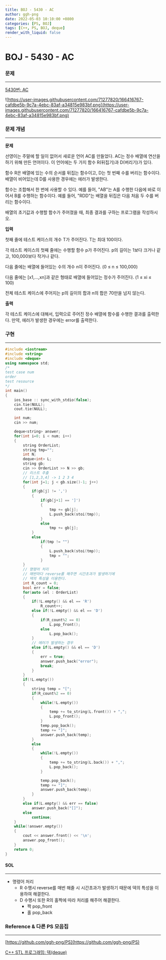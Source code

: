 ```yaml
---
title: BOJ - 5430 - AC
author: ggh-png
date: 2022-05-03 10:10:00 +0800
categories: [PS, BOJ]
tags: [C++, PS, BOJ, deque]
render_with_liquid: false
---
```


# BOJ - 5430 - AC

### 문제

---

[5430번: AC](https://www.acmicpc.net/problem/5430)

![https://user-images.githubusercontent.com/71277820/166416767-cafdbe5b-9c7a-4ebc-83af-a34815e983bf.png](https://user-images.githubusercontent.com/71277820/166416767-cafdbe5b-9c7a-4ebc-83af-a34815e983bf.png)

### 문제 개념

---

**문제**

선영이는 주말에 할 일이 없어서 새로운 언어 AC를 만들었다. AC는 정수 배열에 연산을 하기 위해 만든 언어이다. 이 언어에는 두 가지 함수 R(뒤집기)과 D(버리기)가 있다.

함수 R은 배열에 있는 수의 순서를 뒤집는 함수이고, D는 첫 번째 수를 버리는 함수이다. 배열이 비어있는데 D를 사용한 경우에는 에러가 발생한다.

함수는 조합해서 한 번에 사용할 수 있다. 예를 들어, "AB"는 A를 수행한 다음에 바로 이어서 B를 수행하는 함수이다. 예를 들어, "RDD"는 배열을 뒤집은 다음 처음 두 수를 버리는 함수이다.

배열의 초기값과 수행할 함수가 주어졌을 때, 최종 결과를 구하는 프로그램을 작성하시오.

**입력**

첫째 줄에 테스트 케이스의 개수 T가 주어진다. T는 최대 100이다.

각 테스트 케이스의 첫째 줄에는 수행할 함수 p가 주어진다. p의 길이는 1보다 크거나 같고, 100,000보다 작거나 같다.

다음 줄에는 배열에 들어있는 수의 개수 n이 주어진다. (0 ≤ n ≤ 100,000)

다음 줄에는 [x1,...,xn]과 같은 형태로 배열에 들어있는 정수가 주어진다. (1 ≤ xi ≤ 100)

전체 테스트 케이스에 주어지는 p의 길이의 합과 n의 합은 70만을 넘지 않는다.

**출력**

각 테스트 케이스에 대해서, 입력으로 주어진 정수 배열에 함수를 수행한 결과를 출력한다. 만약, 에러가 발생한 경우에는 error를 출력한다.

### 구현

---

```cpp
#include <iostream>
#include <string>
#include <deque>
using namespace std; 
/* 
test case num 
order 
test resource
*/
int main()
{
    ios_base :: sync_with_stdio(false); 
    cin.tie(NULL); 
    cout.tie(NULL);

    int num;
    cin >> num;

    deque<string> answer;
    for(int i=0; i < num; i++)
    {
        string OrderList;
        string tmp="";
        int N;
        deque<int> L;
        string gb;
        cin >> OrderList >> N >> gb;
        // 리스트 추출
        // [1,2,3,4] -> 1 2 3 4
        for(int j=1; j < gb.size()-1; j++)
        {
            if(gb[j] != ',')
            {
                if(gb[j+1] == ']')
                {
                    tmp += gb[j];
                    L.push_back(stoi(tmp));
                }
                else  
                    tmp += gb[j];
            }
            else
                if(tmp != "")
                {
                    L.push_back(stoi(tmp));
                    tmp = "";
                }
        }
        // 명령어 처리 
        // 매번마다 reverse를 해주면 시간초과가 발생하기에
        // 덱의 특성을 이용한다. 
        int R_count = 0;
        bool err = false;
        for(auto &el : OrderList)
        {
            if(!L.empty() && el == 'R')
                R_count++;  
            else if(!L.empty() && el == 'D')
            {
                if(R_count%2 == 0)
                    L.pop_front();
                else
                    L.pop_back();
            }
            // 에러가 발생하는 경우 
            else if(L.empty() && el == 'D')
            {
                err = true;
                answer.push_back("error");
                break;
            }
        }
        if(!L.empty())
        {
            string temp = "[";
            if(R_count%2 == 0)
            {
                while(!L.empty())
                {
                    temp += to_string(L.front()) + ","; 
                    L.pop_front();
                }
                temp.pop_back();
                temp += "]";
                answer.push_back(temp);
            }
            else
            {
                while(!L.empty())
                {
                    temp += to_string(L.back()) + ","; 
                    L.pop_back();
                }

                temp.pop_back();
                temp += "]";
                answer.push_back(temp);
            }
        }
        else if(L.empty() && err == false)
            answer.push_back("[]");
        else
            continue;
    }
    while(!answer.empty())
    {
        cout << answer.front() << '\n';
        answer.pop_front();
    }
    return 0;
}
```

#### SOL

---

- 명령어 처리
    - R 수행시 reverse를 매번 해줄 시 시간초과가 발생하기 때문에 덱의 특성을 이용하여 해결한다.
    - D 수행시 또한 R의 홀짝에 따라 처리를 해주어 해결한다.
        - 짝 pop_front
        - 홀 pop_back

### Reference & 다른 PS 모음집

---

[https://github.com/ggh-png/PS](https://github.com/ggh-png/PS)

[C++ STL 프로그래밍: 덱(deque)](https://m.blog.naver.com/PostView.naver?isHttpsRedirect=true&blogId=shinsy11&logNo=220586163805)